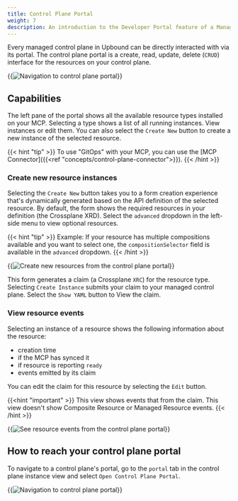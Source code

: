```yaml
---
title: Control Plane Portal
weight: 7
description: An introduction to the Developer Portal feature of a Managed Control Plane
---
```


Every managed control plane in Upbound can be directly interacted with via its portal. The control plane portal is a create, read, update, delete (`CRUD`) interface for the resources on your control plane.

{{<img src="concepts/images/ctp-portal.png" alt="Navigation to control plane portal" quality="100" size="medium" lightbox="true">}}

## Capabilities

The left pane of the portal shows all the available resource types installed on your MCP. Selecting a type shows a list of all running instances. View instances or edit them. You can also select the `Create New` button to create a new instance of the selected resource.

{{< hint "tip" >}}
To use "GitOps" with your MCP, you can use the [MCP Connector]({{<ref "concepts/control-plane-connector">}}).
{{< /hint >}}

### Create new resource instances

Selecting the `Create New` button takes you to a form creation experience that's dynamically generated based on the API definition of the selected resource. By default, the form shows the required resources in your definition (the Crossplane XRD). Select the `advanced` dropdown in the left-side menu to view optional resources.

{{< hint "tip" >}}
Example: If your resource has multiple compositions available and you want to select one, the `compositionSelector` field is available in the `advanced` dropdown.
{{< /hint >}}

{{<img src="concepts/images/portal-create.png" alt="Create new resources from the control plane portal" quality="100" size="large" lightbox="true">}}

This form generates a claim (a Crossplane `XRC`) for the resource type. Selecting `Create Instance` submits your claim to your managed control plane. Select the `Show YAML` button to View the claim. 

### View resource events

Selecting an instance of a resource shows the following information about the resource:
 - creation time 
 - if the MCP has synced it 
 - if resource is reporting `ready`
 - events emitted by its claim 
 
You can edit the claim for this resource by selecting the `Edit` button.

{{<hint "important" >}}
This view shows events that from the claim. This view doesn't show Composite Resource or Managed Resource events.
{{< /hint >}}

{{<img src="concepts/images/portal-events.png" alt="See resource events from the control plane portal" quality="100" size="large" lightbox="true">}}

## How to reach your control plane portal

To navigate to a control plane's portal, go to the `portal` tab in the control plane instance view and select `Open Control Plane Portal`.

{{<img src="concepts/images/ctp-portal-link.png" alt="Navigation to control plane portal" quality="100" size="large" lightbox="true">}}